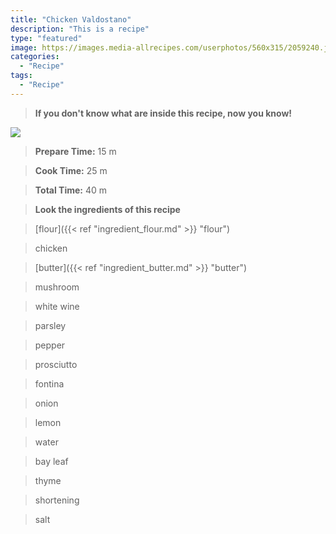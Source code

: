 ```yaml
---
title: "Chicken Valdostano"
description: "This is a recipe"
type: "featured"
image: https://images.media-allrecipes.com/userphotos/560x315/2059240.jpg
categories: 
  - "Recipe"
tags: 
  - "Recipe"
---
```



>**If you don't know what are inside this recipe, now you know!**

![](../images/Recipes-Banner.jpg)
> **Prepare Time:** 15 m


> **Cook Time:** 25 m


> **Total Time:** 40 m

> **Look the ingredients of this recipe**

> [flour]({{< ref "ingredient_flour.md" >}} "flour")

> chicken

> [butter]({{< ref "ingredient_butter.md" >}} "butter")

> mushroom

> white wine

> parsley

> pepper

> prosciutto

> fontina

> onion

> lemon

> water

> bay leaf

> thyme

> shortening

> salt

